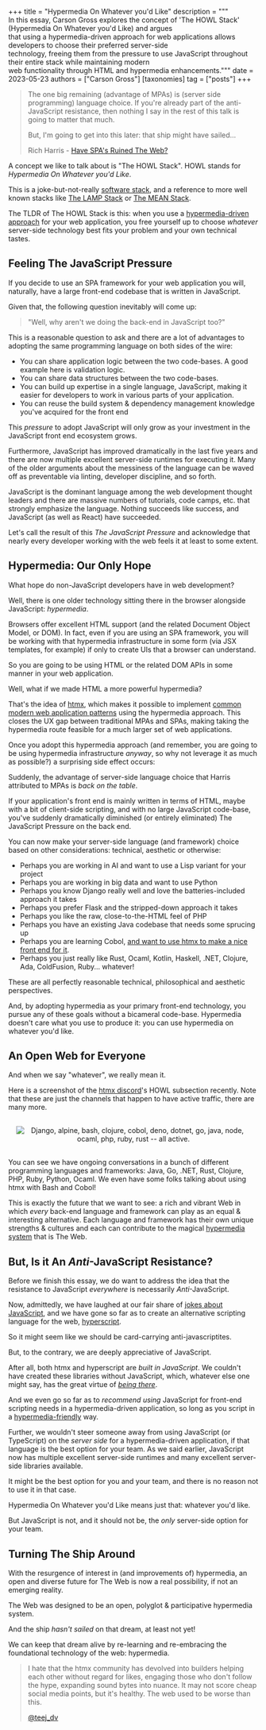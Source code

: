 +++
title = "Hypermedia On Whatever you'd Like"
description = """\
  In this essay, Carson Gross explores the concept of 'The HOWL Stack' (Hypermedia On Whatever you'd Like) and argues \
  that using a hypermedia-driven approach for web applications allows developers to choose their preferred server-side \
  technology, freeing them from the pressure to use JavaScript throughout their entire stack while maintaining modern \
  web functionality through HTML and hypermedia enhancements."""
date = 2023-05-23
authors = ["Carson Gross"]
[taxonomies]
tag = ["posts"]
+++

> The one big remaining (advantage of MPAs) is (server side programming) language choice. If you're already part of the 
> anti-JavaScript resistance, then nothing I say in the rest of this talk is going to matter that much. 
> 
> But, I'm going to get into this later: that ship might have sailed...
> 
> Rich Harris - [Have SPA's Ruined The Web?](https://youtubetranscript.com/?v=860d8usGC0o&t=440)

A concept we like to talk about is "The HOWL Stack".  HOWL stands for _Hypermedia On Whatever you'd Like_.

This is a joke-but-not-really [software stack](https://en.wikipedia.org/wiki/Solution_stack), and a reference to more
well known stacks like [The LAMP Stack](https://en.wikipedia.org/wiki/LAMP_%28software_bundle%29)
or [The MEAN Stack](https://en.wikipedia.org/wiki/MEAN_(solution_stack)).

The TLDR of The HOWL Stack is this: when you use a [hypermedia-driven approach](/essays/hypermedia-driven-applications) 
for your web application, you free yourself up to choose _whatever_ server-side technology best fits your problem and 
your own technical tastes.

## Feeling The JavaScript Pressure

If you decide to use an SPA framework for your web application you will, naturally, have a large front-end codebase 
that is written in JavaScript. 

Given that, the following question inevitably will come up:

> "Well, why aren't we doing the back-end in JavaScript too?"  

This is a reasonable question to ask and there are a lot of advantages to adopting the same programming language on both
sides of the wire:

* You can share application logic between the two code-bases.  A good example here is validation logic.
* You can share data structures between the two code-bases. 
* You can build up expertise in a single language, JavaScript, making it easier for developers to work in various parts 
  of your application.
* You can reuse the build system & dependency management knowledge you've acquired for the front end

This _pressure_ to adopt JavaScript will only grow as your investment in the JavaScript front end ecosystem grows.

Furthermore, JavaScript has improved dramatically in the last five years and there are now multiple excellent
server-side runtimes for executing it.  Many of the older arguments about the messiness of the language can be
waved off as preventable via linting, developer discipline, and so forth.  

JavaScript is the dominant language among the web development thought leaders and there are massive numbers of tutorials,
code camps, etc. that strongly emphasize the language.  Nothing succeeds like success, and JavaScript (as well as React)
have succeeded.

Let's call the result of this _The JavaScript Pressure_ and acknowledge that nearly every developer working with the 
web feels it at least to some extent.

## Hypermedia: Our Only Hope

What hope do non-JavaScript developers have in web development?

Well, there is one older technology sitting there in the browser alongside JavaScript: _hypermedia_.  

Browsers offer excellent HTML support (and the related Document Object Model, or DOM).  In fact, even if you are using an 
SPA framework, you will be working with that hypermedia infrastructure in some form (via JSX templates, for example) if 
only to create UIs that a browser can understand.

So you are going to be using HTML or the related DOM APIs in some manner in your web application.

Well, what if we made HTML a more powerful hypermedia?  

That's the idea of [htmx](/), which makes it possible to implement [common modern web application patterns](/examples) 
using the hypermedia approach.  This closes the UX gap between traditional MPAs and SPAs, making taking the hypermedia
route feasible for a much larger set of web applications.

Once you adopt this hypermedia approach (and remember, you are going to be using hypermedia infrastructure _anyway_,
so why not leverage it as much as possible?) a surprising side effect occurs:

Suddenly, the advantage of server-side language choice that Harris attributed to MPAs is _back on the table_.

If your application's front end is mainly written in terms of HTML, maybe with a bit of client-side scripting,
and with no large JavaScript code-base, you've suddenly dramatically diminished (or entirely eliminated) The JavaScript 
Pressure on the back end.

You can now make your server-side language (and framework) choice based on other considerations: technical, aesthetic or
otherwise:

* Perhaps you are working in AI and want to use a Lisp variant for your project
* Perhaps you are working in big data and want to use Python
* Perhaps you know Django really well and love the batteries-included approach it takes
* Perhaps you prefer Flask and the stripped-down approach it takes
* Perhaps you like the raw, close-to-the-HTML feel of PHP 
* Perhaps you have an existing Java codebase that needs some sprucing up
* Perhaps you are learning Cobol, [and want to use htmx to make a nice front end for it](https://twitter.com/htmx_org/status/1656381761188954113).
* Perhaps you just really like Rust, Ocaml, Kotlin, Haskell, .NET, Clojure, Ada, ColdFusion, Ruby... whatever!

These are all perfectly reasonable technical, philosophical and aesthetic perspectives.

And, by adopting hypermedia as your primary front-end technology, you pursue any of these goals without a bicameral 
code-base. Hypermedia doesn't care what you use to produce it: you can use hypermedia on whatever you'd like.

## An Open Web for Everyone

And when we say "whatever", we really mean it.

Here is a screenshot of the [htmx discord](/discord)'s HOWL subsection recently.  Note that these are just the channels
that happen to have active traffic, there are many more.

<div style="text-align: center; padding: 16px">
<img src="/img/howl-channels.png" alt="Django, alpine, bash, clojure, cobol,
  deno, dotnet, go, java, node, ocaml, php, ruby, rust -- all active.">
</div>

You can see we have ongoing conversations in a bunch of different programming languages and frameworks: Java, Go, .NET, 
Rust, Clojure, PHP, Ruby, Python, Ocaml.  We even have some folks talking about using htmx with Bash and Cobol!

This is exactly the future that we want to see: a rich and vibrant Web in which _every_ back-end language and framework
can play as an equal & interesting alternative. Each language and framework has their own unique strengths & cultures and
each can contribute to the magical [hypermedia system](https://hypermedia.systems) that is The Web.

## But, Is it An *Anti*-JavaScript Resistance?

Before we finish this essay, we do want to address the idea that the resistance to JavaScript *everywhere* is necessarily
*Anti*-JavaScript.

Now, admittedly, we have laughed at our fair share of [jokes about JavaScript](/img/js-the-good-parts.jpeg), and we have 
gone so far as to create an alternative scripting language for the web, [hyperscript](https://hyperscript.org).  

So it might seem like we should be card-carrying anti-javascriptites.  

But, to the contrary, we are deeply appreciative of JavaScript.

After all, both htmx and hyperscript are _built in JavaScript_.  We couldn't have created these libraries without
JavaScript, which, whatever else one might say, has the great virtue of [_being there_](https://en.wikipedia.org/wiki/Being_There).

And we even go so far as to _recommend using_ JavaScript for front-end scripting needs in a hypermedia-driven 
application, so long as you script in a [hypermedia-friendly](/essays/hypermedia-friendly-scripting/) way.

Further, we wouldn't steer someone away from using JavaScript (or TypeScript) on the _server side_ for a 
hypermedia-driven application, if that language is the best option for your team.  As we said earlier, JavaScript now 
has multiple excellent server-side runtimes and many excellent server-side libraries available.  

It might be the best option for you and your team, and there is no reason not to use it in that case.

Hypermedia On Whatever you'd Like means just that: whatever you'd like.

But JavaScript is not, and it should not be, the *only* server-side option for your team.

## Turning The Ship Around

With the resurgence of interest in (and improvements of) hypermedia, an open and diverse future for The Web is now a
real possibility, if not an emerging reality.

The Web was designed to be an open, polyglot & participative hypermedia system.  

And the ship _hasn't sailed_ on that dream, at least not yet!  

We can keep that dream alive by re-learning and re-embracing the foundational technology of the web: hypermedia.

> I hate that the htmx community has devolved into builders helping each other without regard for likes, engaging
> those who don't follow the hype, expanding sound bytes into nuance. It may not score cheap social media points, but
> it's healthy. The web used to be worse than this.
>
> [@teej_dv](https://twitter.com/teej_dv/status/1655668643840098304)
